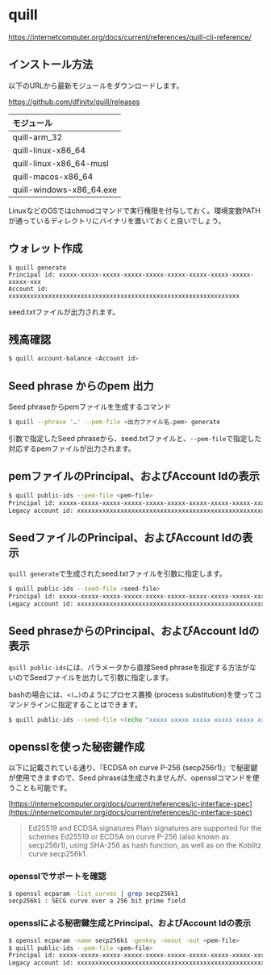 # quill

https://internetcomputer.org/docs/current/references/quill-cli-reference/

## インストール方法

以下のURLから最新モジュールをダウンロードします。

https://github.com/dfinity/quill/releases

|モジュール              |
|:-----------------------|
|quill-arm_32            |
|quill-linux-x86_64      |
|quill-linux-x86_64-musl |
|quill-macos-x86_64      |
|quill-windows-x86_64.exe|

LinuxなどのOSではchmodコマンドで実行権限を付与しておく。環境変数PATHが通っているディレクトリにバイナリを置いておくと良いでしょう。

## ウォレット作成

```
$ quill generate
Principal id: xxxxx-xxxxx-xxxxx-xxxxx-xxxxx-xxxxx-xxxxx-xxxxx-xxxxx-xxxxx-xxx
Account id: xxxxxxxxxxxxxxxxxxxxxxxxxxxxxxxxxxxxxxxxxxxxxxxxxxxxxxxxxxxxxxxx
```

seed.txtファイルが出力されます。

## 残高確認

```bash
$ quill account-balance <Account id>
```


## Seed phrase からのpem 出力

Seed phraseからpemファイルを生成するコマンド

```bash
$ quill --phrase '…' --pem-file <出力ファイル名.pem> generate
```

引数で指定したSeed phraseから、seed.txtファイルと、`--pem-file`で指定した対応するpemファイルが出力されます。

## pemファイルのPrincipal、およびAccount Idの表示

```bash
$ quill public-ids --pem-file <pem-file>
Principal id: xxxxx-xxxxx-xxxxx-xxxxx-xxxxx-xxxxx-xxxxx-xxxxx-xxxxx-xxxxx-xxx
Legacy account id: xxxxxxxxxxxxxxxxxxxxxxxxxxxxxxxxxxxxxxxxxxxxxxxxxxxxxxxxxxxxxxxx
```

## SeedファイルのPrincipal、およびAccount Idの表示

`quill generate`で生成されたseed.txtファイルを引数に指定します。

```bash
$ quill public-ids --seed-file <seed-file>
Principal id: xxxxx-xxxxx-xxxxx-xxxxx-xxxxx-xxxxx-xxxxx-xxxxx-xxxxx-xxxxx-xxx
Legacy account id: xxxxxxxxxxxxxxxxxxxxxxxxxxxxxxxxxxxxxxxxxxxxxxxxxxxxxxxxxxxxxxxx
```

## Seed phraseからのPrincipal、およびAccount Idの表示

`quill public-ids`には、パラメータから直接Seed phraseを指定する方法がないのでSeedファイルを出力して引数に指定します。

bashの場合には、`<(…)`のようにプロセス置換 (process substitution)を使ってコマンドラインに指定することはできます。

```bash
$ quill public-ids --seed-file <(echo "xxxxx xxxxx xxxxx xxxxx xxxxx xxxxx xxxxx xxxxx xxxxx xxxxx xxxxx xxxxx")
```

## opensslを使った秘密鍵作成

以下に記載されている通り、『ECDSA on curve P-256 (secp256r1)』で秘密鍵が使用できますので、Seed phraseは生成されませんが、opensslコマンドを使うことも可能です。

[https://internetcomputer.org/docs/current/references/ic-interface-spec](https://internetcomputer.org/docs/current/references/ic-interface-spec)

>Ed25519 and ECDSA signatures
>Plain signatures are supported for the schemes
>Ed25519 or
>ECDSA on curve P-256 (also known as secp256r1), using SHA-256 as hash function, as well as on the Koblitz curve secp256k1.

### opensslでサポートを確認

```bash
$ openssl ecparam -list_curves | grep secp256k1
secp256k1 : SECG curve over a 256 bit prime field
```

### opensslによる秘密鍵生成とPrincipal、およびAccount Idの表示

```bash
$ openssl ecparam -name secp256k1 -genkey -noout -out <pem-file>
$ quill public-ids --pem-file <pem-file>
Principal id: xxxxx-xxxxx-xxxxx-xxxxx-xxxxx-xxxxx-xxxxx-xxxxx-xxxxx-xxxxx-xxx
Legacy account id: xxxxxxxxxxxxxxxxxxxxxxxxxxxxxxxxxxxxxxxxxxxxxxxxxxxxxxxxxxxxxxxx
```
